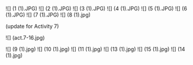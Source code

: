 ![] (1 (1).JPG)
![] (2 (1).JPG)
![] (3 (1).JPG)
![] (4 (1).JPG)
![] (5 (1).JPG)
![] (6 (1).JPG)
![] (7 (1).JPG)
![] (8 (1).jpg)

(update for Activity 7)

![] (act.7-16.jpg)

![] (9 (1).jpg)
![] (10 (1).jpg)
![] (11 (1).jpg)
![] (13 (1).jpg)
![] (15 (1).jpg)
![] (14 (1).jpg)
